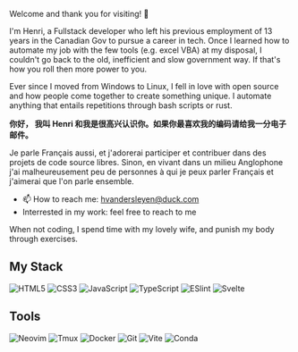 Welcome and thank you for visiting! :wave:
 
I'm Henri, a Fullstack developer who left his previous employment of 13 years in the Canadian Gov to pursue a career in tech. Once I learned how to automate my job with the few tools (e.g. excel VBA) at my disposal, I couldn't go back to the old, inefficient and slow government way. If that's how you roll then more power to you.   

Ever since I moved from Windows to Linux, I  fell in love with open source and how people come together to create something unique. I automate anything that entails repetitions through bash scripts or rust. 

**你好，
我叫 Henri 和我是很高兴认识你。如果你最喜欢我的编码请给我一分电子邮件。**

Je parle Français aussi, et j'adorerai participer et contribuer dans des projets de code source libres. Sinon, en vivant dans un milieu Anglophone j'ai malheureusement peu de personnes à qui je peux parler Français et j'aimerai que l'on parle ensemble.

- 📫 How to reach me: hvandersleyen@duck.com
- Interrested in my work: feel free to reach to me

When not coding, I spend time with my lovely wife, and punish my body through exercises.

## My Stack

![HTML5](https://img.shields.io/badge/-HTML5-%23E44D27?logo=html5&logoColor=ffffff)
![CSS3](https://img.shields.io/badge/-CSS3-%231572B6?logo=css3)
![JavaScript](https://img.shields.io/badge/-JavaScript-%23F7DF1C?logo=javascript&logoColor=000000&labelColor=%23F7DF1C&color=%23FFCE5A)
![TypeScript](https://img.shields.io/badge/-TypeScript-007ACC?logo=typescript&logoColor=white)
![ESlint](https://img.shields.io/badge/-ESLint-%234B32C3?logo=eslint)
![Svelte](https://img.shields.io/badge/-Svelte-%61DAFBFF?logo=svelte&logoColor=%23ffffff&labelColor=%61DAFB)

## Tools

![Neovim](https://img.shields.io/badge/-Neovim-%57A143?logo=Neovim&logoColor=%23ffffff)
![Tmux](https://img.shields.io/badge/-Tmux-%1BB91F?logo=Tmux&logoColor=%23ffffff&color=%1BB91F)
![Docker](https://img.shields.io/badge/-Docker-%2496ED?logo=Docker&logoColor=%23ffffff&color=%2496ED)
![Git](https://img.shields.io/badge/-Git-%23F05032?logo=git&logoColor=%23ffffff)
![Vite](https://img.shields.io/badge/-Vite-%23646CFF?logo=vite&logoColor=%23ffffff&color=%23646CFF)
![Conda](https://img.shields.io/badge/-miniconda-%44A833FF?logo=anaconda&logoColor=%23ffffff&color=%44A833FF)


[//]: # (Comment)
